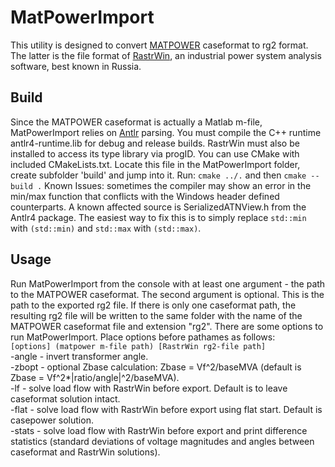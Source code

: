 # MatPowerImport
This utility is designed to convert [MATPOWER](https://github.com/MATPOWER/matpower) caseformat to rg2 format. The latter is the file format of [RastrWin](https://rastrwin.ru), an industrial power system analysis software, best known in Russia.
## Build
Since the MATPOWER caseformat is actually a Matlab m-file, MatPowerImport relies on [Antlr](https://github.com/antlr/antlr4) parsing. You must compile the C++ runtime antlr4-runtime.lib for debug and release builds. RastrWin must also be installed to access its type library via progID. You can use CMake with included CMakeLists.txt. Locate this file in the MatPowerImport folder, create subfolder 'build' and jump into it. Run:
`cmake ../.`
and then
`cmake --build .`
Known Issues: sometimes the compiler may show an error in the min/max function that conflicts with the Windows header defined counterparts. A known affected source is SerializedATNView.h from the Antlr4 package. The easiest way to fix this is to simply replace `std::min` with `(std::min)` and `std::max` with `(std::max)`.
## Usage
Run MatPowerImport from the console with at least one argument - the path to the MATPOWER caseformat. The second argument is optional. This is the path to the exported rg2 file. If there is only one caseformat path, the resulting rg2 file will be written to the same folder with the name of the MATPOWER caseformat file and extension "rg2". 
There are some options to run MatPowerImport. Place options before pathames as follows:   
`[options] (matpower m-file path) [RastrWin rg2-file path]`   
-angle - invert transformer angle.   
-zbopt - optional Zbase calculation: Zbase = Vf^2/baseMVA (default is Zbase = Vf^2*|ratio/angle|^2/baseMVA).   
-lf    - solve load flow with RastrWin before export. Default is to leave caseformat solution intact.   
-flat  - solve load flow with RastrWin before export using flat start. Default is casepower solution.   
-stats - solve load flow with RastrWin before export and print difference statistics  (standard deviations of voltage magnitudes and angles between caseformat and RastrWin solutions).   
